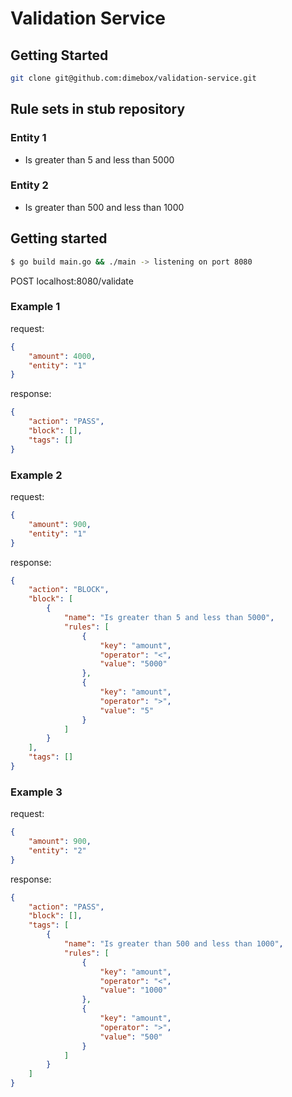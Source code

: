 # Validation Service

## Getting Started

```bash
git clone git@github.com:dimebox/validation-service.git
```

## Rule sets in stub repository

### Entity 1
* Is greater than 5 and less than 5000

### Entity 2
* Is greater than 500 and less than 1000

## Getting started

```bash
$ go build main.go && ./main -> listening on port 8080
```

POST localhost:8080/validate

### Example 1

request:
```json
{
	"amount": 4000,
	"entity": "1"
}
```

response:
```json
{
    "action": "PASS",
    "block": [],
    "tags": []
}
```

### Example 2

request:
```json
{
	"amount": 900,
	"entity": "1"
}
```

response:
```json
{
    "action": "BLOCK",
    "block": [
        {
            "name": "Is greater than 5 and less than 5000",
            "rules": [
                {
                    "key": "amount",
                    "operator": "<",
                    "value": "5000"
                },
                {
                    "key": "amount",
                    "operator": ">",
                    "value": "5"
                }
            ]
        }
    ],
    "tags": []
}
```

### Example 3

request:
```json
{
	"amount": 900,
	"entity": "2"
}
```

response:
```json
{
    "action": "PASS",
    "block": [],
    "tags": [
        {
            "name": "Is greater than 500 and less than 1000",
            "rules": [
                {
                    "key": "amount",
                    "operator": "<",
                    "value": "1000"
                },
                {
                    "key": "amount",
                    "operator": ">",
                    "value": "500"
                }
            ]
        }
    ]
}
```
